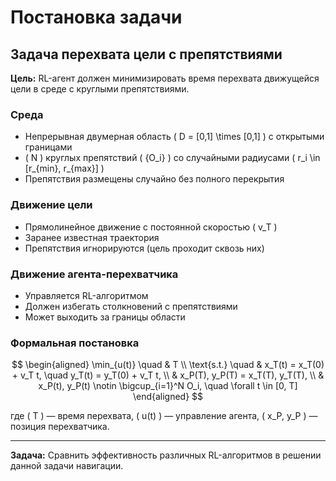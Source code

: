 # Постановка задачи

## Задача перехвата цели с препятствиями

**Цель:** RL-агент должен минимизировать время перехвата движущейся цели в среде с круглыми препятствиями.

### Среда
- Непрерывная двумерная область \( D = [0,1] \times [0,1] \) с открытыми границами
- \( N \) круглых препятствий \( \{O_i\} \) со случайными радиусами \( r_i \in [r_{min}, r_{max}] \)
- Препятствия размещены случайно без полного перекрытия

### Движение цели
- Прямолинейное движение с постоянной скоростью \( v_T \)
- Заранее известная траектория
- Препятствия игнорируются (цель проходит сквозь них)

### Движение агента-перехватчика
- Управляется RL-алгоритмом
- Должен избегать столкновений с препятствиями
- Может выходить за границы области

### Формальная постановка

$$
\begin{aligned}
\min_{u(t)} \quad & T \\
\text{s.t.} \quad & x_T(t) = x_T(0) + v_T t, \quad y_T(t) = y_T(0) + v_T t, \\
& x_P(T), y_P(T) = x_T(T), y_T(T), \\
& x_P(t), y_P(t) \notin \bigcup_{i=1}^N O_i, \quad \forall t \in [0, T]
\end{aligned}
$$

где \( T \) — время перехвата, \( u(t) \) — управление агента, \( x_P, y_P \) — позиция перехватчика.

---

**Задача:** Сравнить эффективность различных RL-алгоритмов в решении данной задачи навигации.

